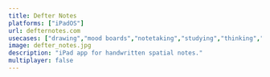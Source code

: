 ```yaml
---
title: Defter Notes
platforms: ["iPadOS"]
url: defternotes.com
usecases: ["drawing","mood boards","notetaking","studying","thinking","virtual space"]
image: defter_notes.jpg
description: "iPad app for handwritten spatial notes."
multiplayer: false
---
```

